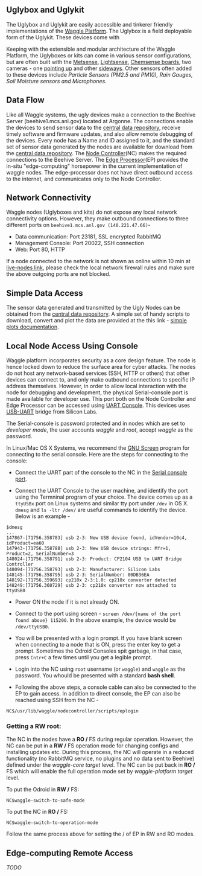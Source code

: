 ## Uglybox and Uglykit 

The Uglybox and Uglykit are easily accessible and tinkerer friendly implementations of the [Waggle Platform](http://wa8.gl/?page_id=154). The Uglybox is a field deployable form of the Uglykit. These devices come with 

Keeping with the extensible and modular architecture of the Waggle Platform, the Uglyboxes or kits can come in various sensor configurations, but are often built with the [Metsense](https://github.com/waggle-sensor/sensors/tree/master#metsense-hw-ver-31), [Lightsense](https://github.com/waggle-sensor/sensors/tree/master#lightsense-hw-ver-31), [Chemsense boards](https://github.com/waggle-sensor/sensors/tree/master#chemsense-hw-ver-passamaquoddy-bay), two cameras - one [pointing up](http://www.elpcctv.com/8mp-highdefinition-usb-camera-module-usb20-sony-imx179-color-cmos-sensor-75degree-lens-p-223.html) and other [sideways](http://www.elpcctv.com/5megapixel-usb-camera-module-usb20-omnivision-ov5640-color-cmos-sensor-21mm-lens-p-215.html). Other sensors often added to these devices include _Particle Sensors (PM2.5 and PM10), Rain Gauges, Soil Moisture sensors and Microphones_.

## Data Flow

Like all Waggle systems, the ugly devices make a connection to the Beehive Server (beehive1.mcs.anl.gov) located at Argonne. The connections enable the devices to send sensor data to the [central data repository](http://www.mcs.anl.gov/research/projects/waggle/downloads/beehive1/), receive timely software and firmware updates, and also allow remote debugging of the devices. Every node has a Name and ID assigned to it, and the standard set of sensor data generated by the nodes are available for download from the [central data repository](http://www.mcs.anl.gov/research/projects/waggle/downloads/beehive1/). The [Node Controller](http://www.hardkernel.com/main/products/prdt_info.php?g_code=G143703355573)(NC) makes the required connections to the Beehive Server. The [Edge Processor](http://www.hardkernel.com/main/products/prdt_info.php?g_code=G143452239825)(EP) provides the in-situ "edge-computing" horsepower in the current implementation of waggle nodes. The edge-processor does not have direct outbound access to the internet, and communicates only to the Node Controller. 

## Network Connectivity

Waggle nodes (Uglyboxes and kits) do not expose any local network connectivity options. However, they make outbound connections to 
three different ports on `beehive1.mcs.anl.gov (140.221.47.66)`- 
  - Data communication:  Port 23181, SSL encrypted RabbitMQ
  - Management Console: Port 20022, SSH connection
  - Web: Port 80, HTTP
  
  If a node connected to the network is not shown as online within 10 min at [live-nodes link](http://www.mcs.anl.gov/research/projects/waggle/downloads/beehive1/live-nodes.txt), please check the local network firewall rules and make sure the above outgoing 
  ports are not blocked. 
  
## Simple Data Access

The sensor data generated and transmitted by the Ugly Nodes can be obtained from the [central data repository](http://www.mcs.anl.gov/research/projects/waggle/downloads/beehive1/). A simple set of handy scripts to download, convert and plot the data are provided at 
the this link - [simple plots documentation](https://github.com/waggle-sensor/sensors/tree/develop/v3/reports#documentation). 

## Local Node Access Using Console

Waggle platform incorporates security as a core design feature. The node is hence locked down to reduce the surface area for cyber attacks. 
The nodes do not host any network-based services (SSH, HTTP or others) that other devices can connect to, and only make outbound 
connections to specific IP address themselves. However, in order to allow local interaction with the node for debugging and development, 
the physical Serial-console port is made available for developer use. This port both on the Node Controller and Edge Processor can be 
accessed using [UART Console](http://www.hardkernel.com/main/products/prdt_info.php?g_code=G134111883934). This devices uses [USB-UART](https://www.silabs.com/products/development-tools/software/usb-to-uart-bridge-vcp-drivers) bridge from Silicon Labs. 

The Serial-console is password protected and in nodes which are set to *developer mode*, the user accounts *waggle* and *root*, accept *waggle* as the password. 

In Linux/Mac OS X Systems, we recommend the [GNU Screen](https://www.gnu.org/software/screen/) program for connecting to the serial console. Here are the steps for connecting to the console: 

  - Connect the UART part of the console to the NC in the [Serial console port](http://dn.odroid.com/homebackup/201412042046401584.jpg).
  
  - Connect the UART Console to the user machine, and identify the port using the Termninal program of your choice. The device comes up as a `ttyUSBx` port on Linux systems and  similar tty port under `/dev` in OS X. `dmesg` and `ls -ltr /dev/` are useful commands to identify the device. Below is an example - 
  ```
$dmesg
...
147867-[71756.358783] usb 2-3: New USB device found, idVendor=10c4, idProduct=ea60
147943-[71756.358788] usb 2-3: New USB device strings: Mfr=1, Product=2, SerialNumber=3
148024-[71756.358791] usb 2-3: Product: CP2104 USB to UART Bridge Controller
148094-[71756.358793] usb 2-3: Manufacturer: Silicon Labs
148145-[71756.358795] usb 2-3: SerialNumber: 00DB36EA
148192-[71756.359693] cp210x 2-3:1.0: cp210x converter detected
148249:[71756.360729] usb 2-3: cp210x converter now attached to ttyUSB0
```
  
  - Power ON the node if it is not already ON.
  
  - Connect to the port using screen - 
    `screen /dev/{name of the port found above} 115200`. In the above example, the device would be `/dev/ttyUSB0`.
   
  - You will be presented with a login prompt. If you have blank screen when connecting to a node that is ON, press the enter key to get a prompt. Sometimes the Odroid Consoles spit garbage, in that case, press `Cntr+C` a few times until you get a legible prompt.
  
  - Login into the NC using `root` username (or `waggle`) and `waggle` as the password. You whould be presented with a standard **bash shell**. 
  
  - Following the above steps, a console cable can also be connected to the EP to gain access. In addition to direct console, the EP can also be reached using SSH from the NC - 
 ```
 NC$/usr/lib/waggle/nodecontroller/scripts/eplogin
 ```
 ### Getting a RW root:
 
 The NC in the nodes have a **RO /** FS during regular operation. However, the NC can be put in a **RW /** FS operation mode for changing  configs and installing updates etc. During this process, the NC will operate in a reduced functionality (no RabbitMQ service, no plugins and no data sent to Beehive) defined under the *waggle-core target* level. The NC can be put back in **RO /** FS which will enable the full operation mode set by *waggle-platform target* level.
 
 To put the Odroid in **RW /** FS: 
 ```
 NC$waggle-switch-to-safe-mode
 ```
 
 To put the NC in **RO /** FS: 
 
 ```
 NC$waggle-switch-to-operation-mode
 ```
 
Follow the same process above for setting the / of EP in RW and RO modes.  
 
## Edge-computing Remote Access

*TODO*



